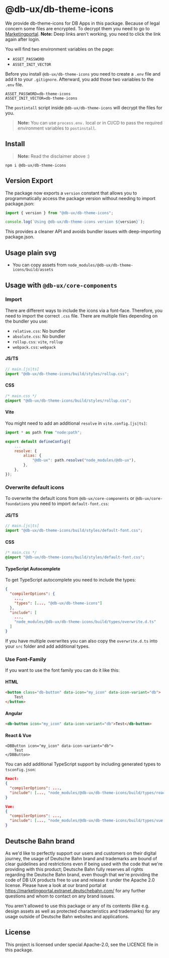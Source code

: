 # @db-ux/db-theme-icons

We provide db-theme-icons for DB Apps in this package. Because of legal concern some files are encrypted. To decrypt them you need to go to [Marketingportal](https://marketingportal.extranet.deutschebahn.com/marketingportal/Design-Anwendungen/db-ux-design-system/resources/db-theme). **Note:** Deep links aren't working, you need to click the link again after login.

You will find two environment variables on the page:

- `ASSET_PASSWORD`
- `ASSET_INIT_VECTOR`

Before you install `@db-ux/db-theme-icons` you need to create a `.env` file and add it to your `.gitignore`. Afterward, you add those two variables to the `.env` file.

```env
ASSET_PASSWORD=db-theme-icons
ASSET_INIT_VECTOR=db-theme-icons
```

The `postintall` script inside `@db-ux/db-theme-icons` will decrypt the files for you.

> **Note:** You can use `process.env.` local or in CI/CD to pass the required environment variables to `postinstall`.

## Install

> **Note:** Read the disclaimer above :)

```shell
npm i @db-ux/db-theme-icons
```

## Version Export

The package now exports a `version` constant that allows you to programmatically access the package version without needing to import package.json:

```typescript
import { version } from "@db-ux/db-theme-icons";

console.log(`Using @db-ux/db-theme-icons version ${version}`);
```

This provides a cleaner API and avoids bundler issues with deep-importing package.json.

## Usage plain svg

- You can copy assets from `node_modules/@db-ux/db-theme-icons/build/assets`

## Usage with `@db-ux/core-components`

### Import

There are different ways to include the icons via a font-face. Therefore, you need to import the correct `.css` file. There are multiple files depending on the bundler you use:

- `relative.css`: No bundler
- `absolute.css`: No bundler
- `rollup.css`: `vite`, `rollup`
- `webpack.css`: `webpack`

#### JS/TS

```javascript
// main.[js|ts]
import "@db-ux/db-theme-icons/build/styles/rollup.css";
```

#### CSS

```css
/* main.css */
@import "@db-ux/db-theme-icons/build/styles/rollup.css";
```

#### Vite

You might need to add an additional `resolve` in `vite.config.[js|ts]`:

```javascript
import * as path from "node:path";

export default defineConfig({
    ...
    resolve: {
        alias: {
            "@db-ux": path.resolve("node_modules/@db-ux"),
        },
    },
});
```

### Overwrite default icons

To overwrite the default icons from `@db-ux/core-components` or `@db-ux/core-foundations` you need to import `default-font.css`:

#### JS/TS

```javascript
// main.[js|ts]
import "@db-ux/db-theme-icons/build/styles/default-font.css";
```

#### CSS

```css
/* main.css */
@import "@db-ux/db-theme-icons/build/styles/default-font.css";
```

#### TypeScript Autocomplete

To get TypeScript autocomplete you need to include the types:

```json
{
  "compilerOptions": {
    ...,
    "types": [..., "@db-ux/db-theme-icons"]
  },
  "include": [
    ...,
    "node_modules/@db-ux/db-theme-icons/build/types/overwrite.d.ts"
  ]
}
```

If you have multiple overwrites you can also copy the `overwrite.d.ts` into your `src` folder and add additional types.

### Use Font-Family

If you want to use the font family you can do it like this:

#### HTML

```html
<button class="db-button" data-icon="my_icon" data-icon-variant="db">
	Test
</button>
```

#### Angular

```html
<db-button icon="my_icon" data-icon-variant="db">Test</db-button>
```

#### React & Vue

```tsx
<DBButton icon="my_icon" data-icon-variant="db">
	Test
</DBButton>
```

You can add additional TypeScript support by including generated types to `tsconfig.json`:

```json
React:
{
  "compilerOptions": ...,
  "include": [..., "node_modules/@db-ux/db-theme-icons/build/types/react.d.ts"],
}

Vue:
{
  "compilerOptions": ...,
  "include": [..., "node_modules/@db-ux/db-theme-icons/build/types/vue.d.ts"],
}
```

## Deutsche Bahn brand

As we'd like to perfectly support our users and customers on their digital journey, the usage of Deutsche Bahn brand and trademarks are bound of clear guidelines and restrictions even if being used with the code that we're providing with this product; Deutsche Bahn fully reserves all rights regarding the Deutsche Bahn brand, even though that we're providing the code of DB UX products free to use and release it under the Apache 2.0 license.
Please have a look at our brand portal at <https://marketingportal.extranet.deutschebahn.com/> for any further questions and whom to contact on any brand issues.

You aren't allowed to use this package or any of its contents (like e.g. design assets as well as protected characteristics and trademarks) for any usage outside of Deutsche Bahn websites and applications.

## License

This project is licensed under special Apache-2.0, see the LICENCE file in this package.
